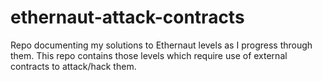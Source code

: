 # ethernaut-attack-contracts

Repo documenting my solutions to Ethernaut levels as I progress through them. This repo contains those levels which require use of external contracts to attack/hack them.
